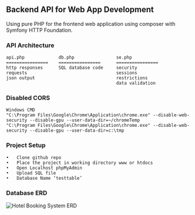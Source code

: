 ## Backend API for Web App Development
Using pure PHP for the frontend web application using composer with Symfony HTTP Foundation.

### API Architecture
```
api.php             db.php                se.php
================    ================      ================
http responses      SQL database code     security
requests                                  sessions
json output                               restrictions
                                          data validation                          
```
### Disabled CORS
```
Windows CMD
"C:\Program Files\Google\Chrome\Application\chrome.exe" --disable-web-security --disable-gpu --user-data-dir=~/chromeTemp
"C:\Program Files\Google\Chrome\Application\chrome.exe" --disable-web-security --disable-gpu --user-data-dir=c:\tmp

```
### Project Setup
```
•	Clone github repo
•	Place the project in working directory www or htdocs
•	Open Localhost phpMyAdmin
•	Upload SQL file
•	Database Name ‘testtable’

```
### Database ERD
![Hotel Booking System ERD](https://user-images.githubusercontent.com/59464048/111923059-0290f700-8ae9-11eb-8cfc-add40819430a.png)
